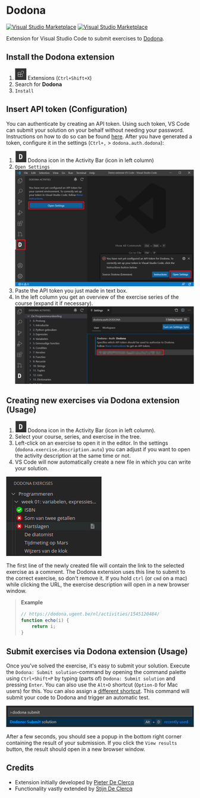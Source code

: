 # Dodona

[![Visual Studio Marketplace](https://vsmarketplacebadge.apphb.com/version-short/thepieterdc.dodona-plugin-vscode.svg)](https://marketplace.visualstudio.com/items?itemName=thepieterdc.dodona-plugin-vscode)
[![Visual Studio Marketplace](https://vsmarketplacebadge.apphb.com/installs-short/thepieterdc.dodona-plugin-vscode.svg?style=flat-square)](https://marketplace.visualstudio.com/items?itemName=thepieterdc.dodona-plugin-vscode)

Extension for Visual Studio Code to submit exercises to [Dodona](https://dodona.ugent.be/).

## Install the Dodona extension

1. <img src="assets/extensions-view-icon.png" alt="Extensions" width=30px; /> Extensions (`Ctrl+Shift+X`)
2. Search for **Dodona**
3. `Install`

## Insert API token (Configuration)

You can authenticate by creating an API token. Using such token, VS Code can submit your solution on your behalf without needing your password. Instructions on how to do so can be found [here](https://dodona-edu.github.io/guides/creating-an-api-token/). After you have generated a token, configure it in the settings (`Ctrl+,` > `dodona.auth.dodona`):

1. <img src="assets/sideview.png" alt="cogwheel" width=30px;/> Dodona icon in the Activity Bar (icon in left column)
2. `Open Settings`
![API token](assets/api-token2.png)
3. Paste the API token you just made in text box.
4. In the left column you get an overview of the exercise series of the course (expand it if necessary).
![API token](assets/api-token3.png)

## Creating new exercises via Dodona extension (Usage)

1. <img src="assets/sideview.png" alt="sideview" width=30px;/> Dodona icon in the Activity Bar (icon in left column).
2. Select your course, series, and exercise in the tree.
3. Left-click on an exercise to open it in the editor. In the settings (`dodona.exercise.description.auto`) you can adjust if you want to open the activity description at the same time or not.
4. VS Code will now automatically create a new file in which you can write your solution.

<img src="assets/sideview-example.png" alt="sideview-example"/>

The first line of the newly created file will contain the link to the selected exercise as a comment. The Dodona extension uses this line to submit to the correct exercise, so don't remove it. If you hold `ctrl` (or `cmd` on a mac) while clicking the URL, the exercise description will open in a new browser window.

> **Example**
>
> ```javascript
> // https://dodona.ugent.be/nl/activities/1545120484/
> function echo(i) {
>     return i;
> }
> ```

## Submit exercises via Dodona extension (Usage)

Once you've solved the exercise, it's easy to submit your solution. Execute the `Dodona: Submit solution`-command by opening the command palette using `Ctrl+Shift+P` by typing (parts of) `Dodona: Submit solution` and pressing `Enter`. You can also use the `Alt+D` shortcut (`Option-D` for Mac users) for this. You can also assign a [different shortcut](https://code.visualstudio.com/docs/getstarted/keybindings#_keyboard-shortcuts-editor). This command will submit your code to Dodona and trigger an automatic test.

![Submit](assets/submit2.png)

After a few seconds, you should see a popup in the bottom right corner containing the result of your submission. If you click the `View results` button, the result should open in a new browser window.

## Credits

-   Extension initially developed by [Pieter De Clercq](https://thepieterdc.github.io/)
-   Functionality vastly extended by [Stijn De Clercq](https://github.com/stijndcl)

